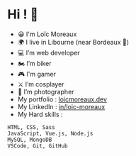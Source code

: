 # Hi ! 👋

- 😀 I'm Loïc Moreaux
- 🌍 I live in Libourne (near Bordeaux 🍷)
- 💻 I’m web developer
- 🏍️ I’m biker
- 🎮 I'm gamer
- ⚔️ I’m cosplayer
- 📸 I’m photographer
- My portfolio : [loicmoreaux.dev](https://www.loicmoreaux.dev)
- My LinkedIn : [in/loic-moreaux](https://www.linkedin.com/in/loic-moreaux/)
- My Hard skills :
```
HTML, CSS, Sass
JavaScript, Vue.js, Node.js
MySQL, MongoDB
VSCode, Git, GitHub
```
